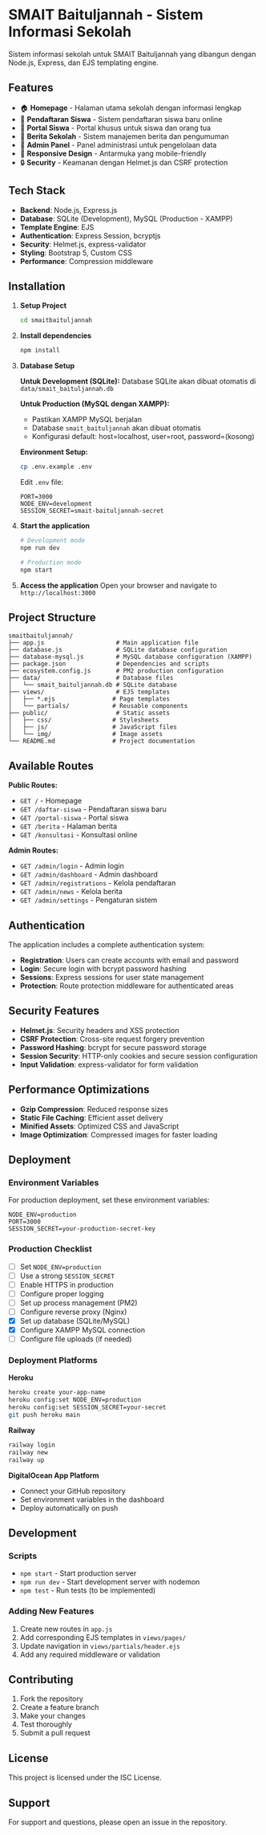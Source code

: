 # SMAIT Baituljannah - Sistem Informasi Sekolah

Sistem informasi sekolah untuk SMAIT Baituljannah yang dibangun dengan Node.js, Express, dan EJS templating engine.

## Features

- 🏠 **Homepage** - Halaman utama sekolah dengan informasi lengkap
- 📝 **Pendaftaran Siswa** - Sistem pendaftaran siswa baru online
- 👤 **Portal Siswa** - Portal khusus untuk siswa dan orang tua
- 📰 **Berita Sekolah** - Sistem manajemen berita dan pengumuman
- 🔐 **Admin Panel** - Panel administrasi untuk pengelolaan data
- 📱 **Responsive Design** - Antarmuka yang mobile-friendly
- 🔒 **Security** - Keamanan dengan Helmet.js dan CSRF protection

## Tech Stack

- **Backend**: Node.js, Express.js
- **Database**: SQLite (Development), MySQL (Production - XAMPP)
- **Template Engine**: EJS
- **Authentication**: Express Session, bcryptjs
- **Security**: Helmet.js, express-validator
- **Styling**: Bootstrap 5, Custom CSS
- **Performance**: Compression middleware

## Installation

1. **Setup Project**
   ```bash
   cd smaitbaituljannah
   ```

2. **Install dependencies**
   ```bash
   npm install
   ```

3. **Database Setup**
   
   **Untuk Development (SQLite):**
   Database SQLite akan dibuat otomatis di `data/smait_baituljannah.db`
   
   **Untuk Production (MySQL dengan XAMPP):**
   - Pastikan XAMPP MySQL berjalan
   - Database `smait_baituljannah` akan dibuat otomatis
   - Konfigurasi default: host=localhost, user=root, password=(kosong)
   
   **Environment Setup:**
   ```bash
   cp .env.example .env
   ```
   Edit `.env` file:
   ```env
   PORT=3000
   NODE_ENV=development
   SESSION_SECRET=smait-baituljannah-secret
   ```

4. **Start the application**
   ```bash
   # Development mode
   npm run dev
   
   # Production mode
   npm start
   ```

5. **Access the application**
   Open your browser and navigate to `http://localhost:3000`

## Project Structure

```
smaitbaituljannah/
├── app.js                    # Main application file
├── database.js               # SQLite database configuration
├── database-mysql.js         # MySQL database configuration (XAMPP)
├── package.json              # Dependencies and scripts
├── ecosystem.config.js       # PM2 production configuration
├── data/                     # Database files
│   └── smait_baituljannah.db # SQLite database
├── views/                    # EJS templates
│   ├── *.ejs                # Page templates
│   └── partials/            # Reusable components
├── public/                   # Static assets
│   ├── css/                 # Stylesheets
│   ├── js/                  # JavaScript files
│   └── img/                 # Image assets
└── README.md                # Project documentation
```

## Available Routes

**Public Routes:**
- `GET /` - Homepage
- `GET /daftar-siswa` - Pendaftaran siswa baru
- `GET /portal-siswa` - Portal siswa
- `GET /berita` - Halaman berita
- `GET /konsultasi` - Konsultasi online

**Admin Routes:**
- `GET /admin/login` - Admin login
- `GET /admin/dashboard` - Admin dashboard
- `GET /admin/registrations` - Kelola pendaftaran
- `GET /admin/news` - Kelola berita
- `GET /admin/settings` - Pengaturan sistem

## Authentication

The application includes a complete authentication system:

- **Registration**: Users can create accounts with email and password
- **Login**: Secure login with bcrypt password hashing
- **Sessions**: Express sessions for user state management
- **Protection**: Route protection middleware for authenticated areas

## Security Features

- **Helmet.js**: Security headers and XSS protection
- **CSRF Protection**: Cross-site request forgery prevention
- **Password Hashing**: bcrypt for secure password storage
- **Session Security**: HTTP-only cookies and secure session configuration
- **Input Validation**: express-validator for form validation

## Performance Optimizations

- **Gzip Compression**: Reduced response sizes
- **Static File Caching**: Efficient asset delivery
- **Minified Assets**: Optimized CSS and JavaScript
- **Image Optimization**: Compressed images for faster loading

## Deployment

### Environment Variables

For production deployment, set these environment variables:

```env
NODE_ENV=production
PORT=3000
SESSION_SECRET=your-production-secret-key
```

### Production Checklist

- [ ] Set `NODE_ENV=production`
- [ ] Use a strong `SESSION_SECRET`
- [ ] Enable HTTPS in production
- [ ] Configure proper logging
- [ ] Set up process management (PM2)
- [ ] Configure reverse proxy (Nginx)
- [x] Set up database (SQLite/MySQL)
- [x] Configure XAMPP MySQL connection
- [ ] Configure file uploads (if needed)

### Deployment Platforms

**Heroku**
```bash
heroku create your-app-name
heroku config:set NODE_ENV=production
heroku config:set SESSION_SECRET=your-secret
git push heroku main
```

**Railway**
```bash
railway login
railway new
railway up
```

**DigitalOcean App Platform**
- Connect your GitHub repository
- Set environment variables in the dashboard
- Deploy automatically on push

## Development

### Scripts

- `npm start` - Start production server
- `npm run dev` - Start development server with nodemon
- `npm test` - Run tests (to be implemented)

### Adding New Features

1. Create new routes in `app.js`
2. Add corresponding EJS templates in `views/pages/`
3. Update navigation in `views/partials/header.ejs`
4. Add any required middleware or validation

## Contributing

1. Fork the repository
2. Create a feature branch
3. Make your changes
4. Test thoroughly
5. Submit a pull request

## License

This project is licensed under the ISC License.

## Support

For support and questions, please open an issue in the repository.
